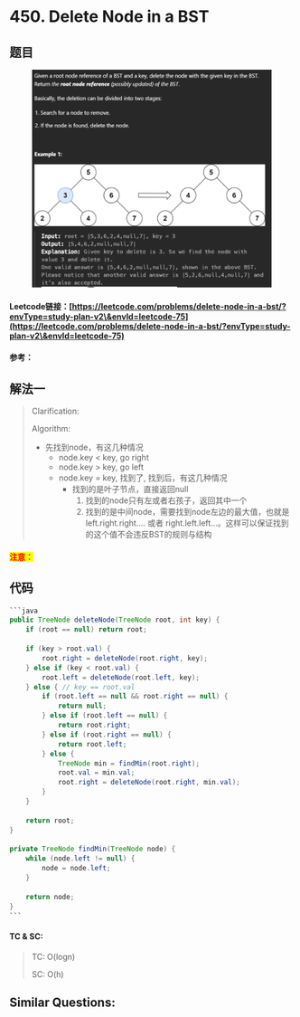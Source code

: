 # 450. Delete Node in a BST

## 题目

<figure><img src="../../.gitbook/assets/image (1) (1) (1) (1) (1) (1) (1) (1) (1) (1).png" alt=""><figcaption></figcaption></figure>

#### Leetcode链接：[https://leetcode.com/problems/delete-node-in-a-bst/?envType=study-plan-v2\&envId=leetcode-75](https://leetcode.com/problems/delete-node-in-a-bst/?envType=study-plan-v2\&envId=leetcode-75)

#### 参考：

## 解法一

> Clarification:&#x20;
>
> Algorithm:&#x20;
>
> * 先找到node，有这几种情况
>   * node.key < key, go right
>   * node.key > key, go left
>   * node.key = key, 找到了, 找到后，有这几种情况
>     * 找到的是叶子节点，直接返回null
>       1. 找到的node只有左或者右孩子，返回其中一个
>       2. 找到的是中间node，需要找到node左边的最大值，也就是left.right.right.... 或者 right.left.left...。这样可以保证找到的这个值不会违反BST的规则与结构

#### <mark style="color:red;">注意：</mark>

## 代码

````java
```java
public TreeNode deleteNode(TreeNode root, int key) {
    if (root == null) return root;

    if (key > root.val) {
        root.right = deleteNode(root.right, key);
    } else if (key < root.val) {
        root.left = deleteNode(root.left, key);
    } else { // key == root.val
        if (root.left == null && root.right == null) {
            return null;
        } else if (root.left == null) {
            return root.right;
        } else if (root.right == null) {
            return root.left;
        } else {
            TreeNode min = findMin(root.right);
            root.val = min.val;
            root.right = deleteNode(root.right, min.val);
        }
    }

    return root;
}

private TreeNode findMin(TreeNode node) {
    while (node.left != null) {
        node = node.left;
    }

    return node;
}
```
````

#### TC & SC:&#x20;

> TC: O(logn)
>
> SC: O(h)

## **Similar Questions:**&#x20;
